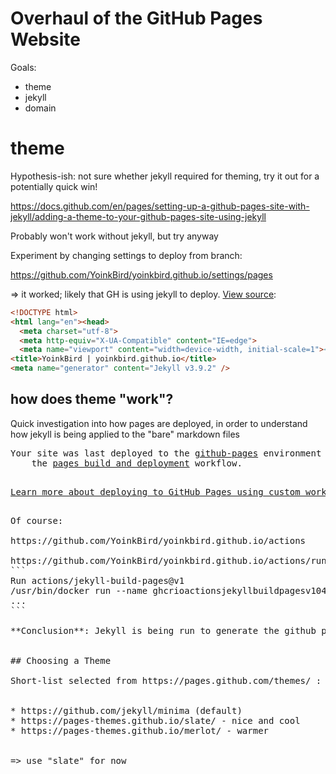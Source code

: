 # Overhaul of the GitHub Pages Website

Goals:
* theme
* jekyll
* domain

# theme

Hypothesis-ish: not sure whether jekyll required for theming, try it out for a potentially quick win!

https://docs.github.com/en/pages/setting-up-a-github-pages-site-with-jekyll/adding-a-theme-to-your-github-pages-site-using-jekyll



Probably won't work without jekyll, but try anyway


Experiment by changing settings to deploy from branch:

https://github.com/YoinkBird/yoinkbird.github.io/settings/pages


=> it worked; likely that GH is using jekyll to deploy. [View source](view-source:https://yoinkbird.github.io/):

```html
<!DOCTYPE html>
<html lang="en"><head>
  <meta charset="utf-8">
  <meta http-equiv="X-UA-Compatible" content="IE=edge">
  <meta name="viewport" content="width=device-width, initial-scale=1"><!-- Begin Jekyll SEO tag v2.8.0 -->
<title>YoinkBird | yoinkbird.github.io</title>
<meta name="generator" content="Jekyll v3.9.2" />
```


## how does theme "work"?

Quick investigation into how pages are deployed, in order to understand how jekyll is being applied to the "bare" markdown files 

<pre>
Your site was last deployed to the <a href="/YoinkBird/yoinkbird.github.io/deployments?environment=github-pages#activity-log">github-pages</a> environment by
    the <span><a href="/YoinkBird/yoinkbird.github.io/actions/runs/4057742858">pages build and deployment</a></span> workflow.
      <p><a href="https://docs.github.com/en/pages/getting-started-with-github-pages/configuring-a-publishing-source-for-your-github-pages-site#publishing-with-a-custom-github-actions-workflow">Learn more about deploying to GitHub Pages using custom workflows</a>
<pre/>

Of course:

https://github.com/YoinkBird/yoinkbird.github.io/actions

https://github.com/YoinkBird/yoinkbird.github.io/actions/runs/4058030982/jobs/6984487887#step:4:1
```
Run actions/jekyll-build-pages@v1
/usr/bin/docker run --name ghcrioactionsjekyllbuildpagesv104_5ef520 --label 49859c --workdir /github/workspace --rm -e "INPUT_SOURCE" -e "INPUT_DESTINATION" -e "INPUT_FUTURE" -e "INPUT_BUILD_REVISION" -e "INPUT_VERBOSE" -e "INPUT_TOKEN" -e "HOME" -e "GITHUB_JOB" -e "GITHUB_REF" -e "GITHUB_SHA" -e "GITHUB_REPOSITORY" -e "GITHUB_REPOSITORY_OWNER" -e "GITHUB_REPOSITORY_OWNER_ID" -e "GITHUB_RUN_ID" -e "GITHUB_RUN_NUMBER" -e "GITHUB_RETENTION_DAYS" -e "GITHUB_RUN_ATTEMPT" -e "GITHUB_REPOSITORY_ID" -e "GITHUB_ACTOR_ID" -e "GITHUB_ACTOR" -e "GITHUB_TRIGGERING_ACTOR" -e "GITHUB_WORKFLOW" -e "GITHUB_HEAD_REF" -e "GITHUB_BASE_REF" -e "GITHUB_EVENT_NAME" -e "GITHUB_SERVER_URL" -e "GITHUB_API_URL" -e "GITHUB_GRAPHQL_URL" -e "GITHUB_REF_NAME" -e "GITHUB_REF_PROTECTED" -e "GITHUB_REF_TYPE" -e "GITHUB_WORKFLOW_REF" -e "GITHUB_WORKFLOW_SHA" -e "GITHUB_WORKSPACE" -e "GITHUB_ACTION" -e "GITHUB_EVENT_PATH" -e "GITHUB_ACTION_REPOSITORY" -e "GITHUB_ACTION_REF" -e "GITHUB_PATH" -e "GITHUB_ENV" -e "GITHUB_STEP_SUMMARY" -e "GITHUB_STATE" -e "GITHUB_OUTPUT" -e "RUNNER_OS" -e "RUNNER_ARCH" -e "RUNNER_NAME" -e "RUNNER_TOOL_CACHE" -e "RUNNER_TEMP" -e "RUNNER_WORKSPACE" -e "ACTIONS_RUNTIME_URL" -e "ACTIONS_RUNTIME_TOKEN" -e "ACTIONS_CACHE_URL" -e "ACTIONS_ID_TOKEN_REQUEST_URL" -e "ACTIONS_ID_TOKEN_REQUEST_TOKEN" -e GITHUB_ACTIONS=true -e CI=true -v "/var/run/docker.sock":"/var/run/docker.sock" -v "/home/runner/work/_temp/_github_home":"/github/home" -v "/home/runner/work/_temp/_github_workflow":"/github/workflow" -v "/home/runner/work/_temp/_runner_file_commands":"/github/file_commands" -v "/home/runner/work/yoinkbird.github.io/yoinkbird.github.io":"/github/workspace" ghcr.io/actions/jekyll-build-pages:v1.0.4
...
```

**Conclusion**: Jekyll is being run to generate the github pages


## Choosing a Theme

Short-list selected from https://pages.github.com/themes/ : 


* https://github.com/jekyll/minima (default)
* https://pages-themes.github.io/slate/ - nice and cool
* https://pages-themes.github.io/merlot/ - warmer


=> use "slate" for now

